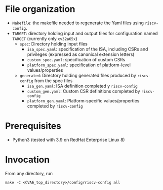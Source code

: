 <!--
# Copyright 2024 Thales DIS France SAS
#
# Licensed under the Apache License, Version 2.0 (the "License");
# you may not use this file except in compliance with the License.
# You may obtain a copy of the License at
#
#     http://www.apache.org/licenses/LICENSE-2.0
#
# Unless required by applicable law or agreed to in writing, software
# distributed under the License is distributed on an "AS IS" BASIS,
# WITHOUT WARRANTIES OR CONDITIONS OF ANY KIND, either express or implied.
# See the License for the specific language governing permissions and
# limitations under the License.
#
# Original Author: Zbigniew CHAMSKI - Thales
-->

# File organization

- `Makefile`: the makefile needed to regenerate the Yaml files using `riscv-config`.
- `TARGET`: directory holding input and output files for configuration named `TARGET` (currently only `cv32a65x`)
  - `spec`: Directory holding input files
    - `isa_spec.yaml`: specification of the ISA, including CSRs and privileges (expressed as canonical extension letters)
    - `custom_spec.yaml`: specification of custom CSRs
    - `platform_spec.yaml`: specification of platform-level values/properties
  - `generated`: Directory holding generated files produced by `riscv-config` from the spec files
    - `isa_gen.yaml`: ISA definition completed y `riscv-config`
    - `custom_gen.yaml`: Custom CSR definitions completed by `riscv-config`
    - `platform_gen.yaml`: Platform-specific values/properties completed by `riscv-config`

# Prerequisites

- Python3 (tested with 3.9 on RedHat Enterprise Linux 8)

# Invocation

From any directory, run

```
make -C <CVA6_top_directory>/config/riscv-config all
```


